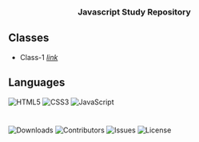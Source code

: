 <h3 align="center">Javascript Study Repository</h3>

## Classes
- Class-1 <a href="https://github.com/randexlofi/js-study/tree/master/class-1"><i>link</i></a></li>

## Languages
![HTML5](https://img.shields.io/badge/html5-%23E34F26.svg?style=for-the-badge&logo=html5&logoColor=white)
![CSS3](https://img.shields.io/badge/css3-%231572B6.svg?style=for-the-badge&logo=css3&logoColor=white)
![JavaScript](https://img.shields.io/badge/javascript-%23323330.svg?style=for-the-badge&logo=javascript&logoColor=%23F7DF1E)

#
![Downloads](https://img.shields.io/github/downloads/randexlofi/js-study/total) ![Contributors](https://img.shields.io/github/contributors/randexlofi/js-study?color=dark-green) ![Issues](https://img.shields.io/github/issues/randexlofi/js-study) ![License](https://img.shields.io/github/license/randexlofi/js-study) 
